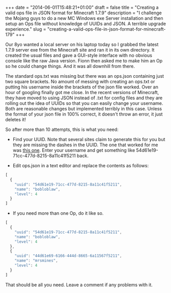 +++
date = "2014-06-01T15:48:21+01:00"
draft = false
title = "Creating a valid ops file in JSON format for Minecraft 1.7.9"
description = "I challenge the Mojang guys to do a new MC Windows exe Server installation and then setup an Ops file without knowledge of UUIDs and JSON. A terrible upgrade experience."
slug = "creating-a-valid-ops-file-in-json-format-for-minecraft-179"
+++

Our 8yo wanted a local server on his laptop today so I grabbed the latest 1.7.9 server exe from the Minecraft site and ran it in its own directory. It created the usual files and gave a GUI-style interface with no obvious console like the raw Java version. Fionn then asked me to make him an Op so he could change things. And it was all downhill from there.

The standard ops.txt was missing but there was an ops.json containing just two square brackets. No amount of messing with creating an ops.txt or putting his username inside the brackets of the json file worked. Over an hour of googling finally got me close. In the recent versions of Minecraft, they have moved to using JSON instead of .txt for config files and they are rolling out the idea of UUIDs so that you can easily change your username. Both are reasonable changes but implemented terribly in this case. Unless the format of your json file in 100% correct, it doesn't throw an error, it just deletes it!

So after more than 10 attempts, this is what you need:

* Find your UUID. Note that several sites claim to generate this for you but they are missing the dashes in the UUID. The one that worked for me was [this one](http://minecraft-techworld.com/uuid-lookup-tool). Enter your username and get something like 54d61e19-71cc-477d-8215-8a11c41f5211 back.

* Edit ops.json in a text editor and replace the contents as follows:

```javascript
[
  {
    "uuid": "54d61e19-71cc-477d-8215-8a11c41f5211",
    "name": "bobloblaw",
    "level": 4
  }
] 
```

* If you need more than one Op, do it like so.
```javascript
[
  {
    "uuid": "54d61e19-71cc-477d-8215-8a11c41f5211",
    "name": "bobloblaw",
    "level": 4
  },
  {
    "uuid": "44d61e69-6166-444d-8665-6a11567f5211",
    "name": "mrsmines",
    "level": 4
  }
] 
```



That should be all you need. Leave a comment if any problems with it.

